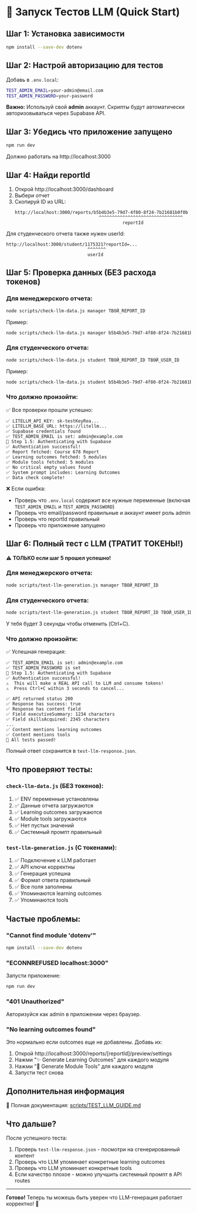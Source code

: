 # 🚀 Запуск Тестов LLM (Quick Start)

## Шаг 1: Установка зависимости

```bash
npm install --save-dev dotenv
```

## Шаг 2: Настрой авторизацию для тестов

Добавь в `.env.local`:

```bash
TEST_ADMIN_EMAIL=your-admin@email.com
TEST_ADMIN_PASSWORD=your-password
```

**Важно:** Используй свой **admin** аккаунт. Скрипты будут автоматически авторизовываться через Supabase API.

## Шаг 3: Убедись что приложение запущено

```bash
npm run dev
```

Должно работать на http://localhost:3000

## Шаг 4: Найди reportId

1. Открой http://localhost:3000/dashboard
2. Выбери отчет
3. Скопируй ID из URL:
   ```
   http://localhost:3000/reports/b5b4b3e5-79d7-4f80-8f24-7b21681b0f0b
                                   ^^^^^^^^^^^^^^^^^^^^^^^^^^^^^^^^
                                            reportId
   ```

Для студенческого отчета также нужен userId:
```
http://localhost:3000/student/1175321?reportId=...
                               ^^^^^^^
                               userId
```

## Шаг 5: Проверка данных (БЕЗ расхода токенов)

### Для менеджерского отчета:
```bash
node scripts/check-llm-data.js manager ТВОЙ_REPORT_ID
```

Пример:
```bash
node scripts/check-llm-data.js manager b5b4b3e5-79d7-4f80-8f24-7b21681b0f0b
```

### Для студенческого отчета:
```bash
node scripts/check-llm-data.js student ТВОЙ_REPORT_ID ТВОЙ_USER_ID
```

Пример:
```bash
node scripts/check-llm-data.js student b5b4b3e5-79d7-4f80-8f24-7b21681b0f0b 1175321
```

### Что должно произойти:

✅ Все проверки прошли успешно:
```
✅ LITELLM_API_KEY: sk-testKeyRea...
✅ LITELLM_BASE_URL: https://litellm...
✅ Supabase credentials found
✅ TEST_ADMIN_EMAIL is set: admin@example.com
🔐 Step 1.5: Authenticating with Supabase
✅ Authentication successful!
✅ Report fetched: Course 678 Report
✅ Learning outcomes fetched: 5 modules
✅ Module tools fetched: 5 modules
✅ No critical empty values found
✅ System prompt includes: Learning Outcomes
✅ Data check complete!
```

❌ Если ошибка:
- Проверь что `.env.local` содержит все нужные переменные (включая `TEST_ADMIN_EMAIL` и `TEST_ADMIN_PASSWORD`)
- Проверь что email/password правильные и аккаунт имеет роль admin
- Проверь что reportId правильный
- Проверь что приложение запущено

## Шаг 6: Полный тест с LLM (ТРАТИТ ТОКЕНЫ!)

⚠️ **ТОЛЬКО если шаг 5 прошел успешно!**

### Для менеджерского отчета:
```bash
node scripts/test-llm-generation.js manager ТВОЙ_REPORT_ID
```

### Для студенческого отчета:
```bash
node scripts/test-llm-generation.js student ТВОЙ_REPORT_ID ТВОЙ_USER_ID
```

У тебя будет 3 секунды чтобы отменить (Ctrl+C).

### Что должно произойти:

✅ Успешная генерация:
```
✅ TEST_ADMIN_EMAIL is set: admin@example.com
✅ TEST_ADMIN_PASSWORD is set
🔐 Step 1.5: Authenticating with Supabase
✅ Authentication successful!
⚠️  This will make a REAL API call to LLM and consume tokens!
⚠️  Press Ctrl+C within 3 seconds to cancel...

✅ API returned status 200
✅ Response has success: true
✅ Response has content field
✅ Field executiveSummary: 1234 characters
✅ Field skillsAcquired: 2345 characters
...
✅ Content mentions learning outcomes
✅ Content mentions tools
🎉 All tests passed!
```

Полный ответ сохранится в `test-llm-response.json`.

## Что проверяют тесты:

### `check-llm-data.js` (БЕЗ токенов):
1. ✅ ENV переменные установлены
2. ✅ Данные отчета загружаются
3. ✅ Learning outcomes загружаются
4. ✅ Module tools загружаются
5. ✅ Нет пустых значений
6. ✅ Системный промпт правильный

### `test-llm-generation.js` (С токенами):
1. ✅ Подключение к LLM работает
2. ✅ API ключи корректны
3. ✅ Генерация успешна
4. ✅ Формат ответа правильный
5. ✅ Все поля заполнены
6. ✅ Упоминаются learning outcomes
7. ✅ Упоминаются tools

## Частые проблемы:

### "Cannot find module 'dotenv'"
```bash
npm install --save-dev dotenv
```

### "ECONNREFUSED localhost:3000"
Запусти приложение:
```bash
npm run dev
```

### "401 Unauthorized"
Авторизуйся как admin в приложении через браузер.

### "No learning outcomes found"
Это нормально если outcomes еще не добавлены. Добавь их:
1. Открой http://localhost:3000/reports/[reportId]/preview/settings
2. Нажми "✨ Generate Learning Outcomes" для каждого модуля
3. Нажми "🔧 Generate Module Tools" для каждого модуля
4. Запусти тест снова

## Дополнительная информация

📖 Полная документация: [scripts/TEST_LLM_GUIDE.md](scripts/TEST_LLM_GUIDE.md)

## Что дальше?

После успешного теста:
1. Проверь `test-llm-response.json` - посмотри на сгенерированный контент
2. Проверь что LLM упоминает конкретные learning outcomes
3. Проверь что LLM упоминает конкретные tools
4. Если качество плохое - можно улучшить системный промпт в API routes

---

**Готово!** Теперь ты можешь быть уверен что LLM-генерация работает корректно! 🎉


